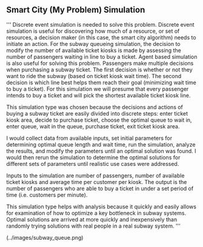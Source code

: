 ## Smart City (My Problem) Simulation

'''
Discrete event simulation is needed to solve this problem. Discrete event simulation is useful for discovering how much
of a resource, or set of resources, a decision maker (in this case, the smart city algorithm) needs to initiate an
action. For the subway queueing simulation, the decision to modify the number of available ticket kiosks is made by
assessing the number of passengers waiting in line to buy a ticket. Agent based simulation is also useful for solving
this problem. Passengers make multiple decisions when purchasing a subway ticket. The first decision is whether or not
they want to ride the subway (based on ticket kiosk wait time). The second decision is which line best helps them reach
their goal (minimizing wait time to buy a ticket). For this simulation we will presume that every passenger intends to
buy a ticket and will pick the shortest available ticket kiosk line.

This simulation type was chosen because the decisions and actions of buying a subway ticket are easily divided into
discrete steps: enter ticket kiosk area, decide to purchase ticket, choose the optimal queue to wait in, enter queue,
wait in the queue, purchase ticket, exit ticket kiosk area.

I would collect data from available inputs, set initial parameters for determining optimal queue length and wait time,
run the simulation, analyze the results, and modify the parameters until an optimal solution was found. I would then
rerun the simulation to determine the optimal solutions for different sets of parameters until realistic use cases were
addressed.

Inputs to the simulation are number of passengers, number of available ticket kiosks and average time per customer per kiosk. The output is the number of passengers who are able to buy a ticket in under a set period of time (i.e. customers per minute).

This simulation type helps with analysis because it quickly and easily allows for examination of how to optimize a key bottleneck in subway systems. Optimal solutions are arrived at more quickly and inexpensively than randomly trying solutions with real people in a real subway system.
'''

(../images/subway_queue.png)